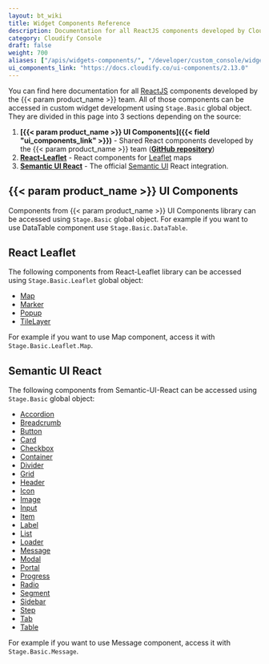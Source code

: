 ```yaml
---
layout: bt_wiki
title: Widget Components Reference
description: Documentation for all ReactJS components developed by Cloudify team.
category: Cloudify Console
draft: false
weight: 700
aliases: ["/apis/widgets-components/", "/developer/custom_console/widgets-components/"]
ui_components_link: "https://docs.cloudify.co/ui-components/2.13.0"
---
```


You can find here documentation for all [ReactJS](https://reactjs.org/) components developed by the  {{< param product_name >}} team.
All of those components can be accessed in custom widget development using `Stage.Basic` global object. They are divided in this page into 3 sections depending on the source:

1. **[{{< param product_name >}} UI Components]({{< field "ui_components_link" >}})**  - Shared React components developed by the {{< param product_name >}} team (**[GitHub repository](https://github.com/cloudify-cosmo/cloudify-ui-components)**)
1. **[React-Leaflet](https://react-leaflet.js.org)** - React components for [Leaflet](https://leafletjs.com/) maps
1. **[Semantic UI React](https://react.semantic-ui.com)** - The official [Semantic UI](https://semantic-ui.com/) React integration.


## {{< param product_name >}} UI Components

Components from {{< param product_name >}} UI Components library can be accessed using `Stage.Basic` global object. For example if you want to use DataTable component use `Stage.Basic.DataTable`. 


## React Leaflet

The following components from React-Leaflet library can be accessed using `Stage.Basic.Leaflet` global object:

* [Map](https://react-leaflet.js.org/docs/en/components#map)
* [Marker](https://react-leaflet.js.org/docs/en/components#marker)
* [Popup](https://react-leaflet.js.org/docs/en/components#popup)
* [TileLayer](https://react-leaflet.js.org/docs/en/components#tilelayer)

For example if you want to use Map component, access it with `Stage.Basic.Leaflet.Map`.


## Semantic UI React

The following components from Semantic-UI-React can be accessed using `Stage.Basic` global object:

* [Accordion](https://react.semantic-ui.com/modules/accordion)
* [Breadcrumb](https://react.semantic-ui.com/collections/breadcrumb)
* [Button](https://react.semantic-ui.com/elements/button)
* [Card](https://react.semantic-ui.com/views/card)
* [Checkbox](https://react.semantic-ui.com/modules/checkbox)
* [Container](https://react.semantic-ui.com/elements/container)
* [Divider](https://react.semantic-ui.com/elements/divider)
* [Grid](https://react.semantic-ui.com/collections/grid)
* [Header](https://react.semantic-ui.com/elements/header)
* [Icon](https://react.semantic-ui.com/elements/icon)
* [Image](https://react.semantic-ui.com/elements/image)
* [Input](https://react.semantic-ui.com/elements/input)
* [Item](https://react.semantic-ui.com/views/item)
* [Label](https://react.semantic-ui.com/elements/label)
* [List](https://react.semantic-ui.com/elements/list)
* [Loader](https://react.semantic-ui.com/elements/loader)
* [Message](https://react.semantic-ui.com/collections/message)
* [Modal](https://react.semantic-ui.com/modules/modal)
* [Portal](https://react.semantic-ui.com/addons/portal)
* [Progress](https://react.semantic-ui.com/modules/progress)
* [Radio](https://react.semantic-ui.com/addons/radio)
* [Segment](https://react.semantic-ui.com/elements/segment)
* [Sidebar](https://react.semantic-ui.com/modules/sidebar)
* [Step](https://react.semantic-ui.com/elements/step)
* [Tab](https://react.semantic-ui.com/modules/tab)
* [Table](https://react.semantic-ui.com/collections/table)

For example if you want to use Message component, access it with `Stage.Basic.Message`.
